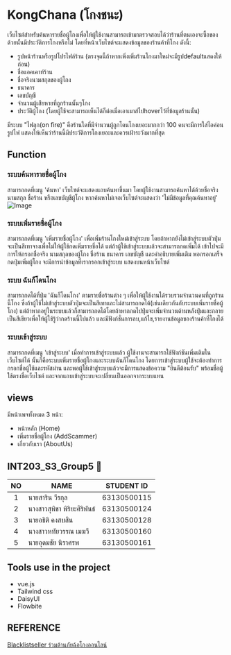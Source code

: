 # KongChana (โกงชนะ)

เว็บไซต์สำหรับค้นหารายชื่อผู้โกงเพื่อให้ผู้ใช้งานสามารถเข้ามาตรวจสอบได้ว่าร้านที่ตนเองจะซื้อของด้วยนั้นมีประวัติการโกงหรือไม่ โดยที่หน้าเว็บไซต์จะแสดงข้อมูลของร้านค้าที่โกง ดังนี้: 
+ รูปหน้าร้านหรือรูปโปรไฟล์ร้าน (ตรงจุดนี้ถ้าหากเพิ่งเพิ่มร้านโกงมาใหม่จะมีรูปdefaultแสดงให้ก่อน) 
+ ชื่อแอคเคาท์ร้าน 
+ ชื่อจริงนามสกุลของผู้โกง 
+ ธนาคาร 
+ เลขบัญชี 
+ จำนวนผู้เสียหายที่ถูกร้านนั้นๆโกง
+ ประวัติผู้โกง (โดยผู้ใช้จะสามารถเห็นได้ก็ต่อเมื่อเอาเมาส์ไปhoverไว้ที่ข้อมูลร้านนั้น)

มีระบบ "ไฟลุก(on fire)" คือร้านใดที่มีจำนวนผู้ถูกโดนโกงเยอะมากกว่า 100 คนจะมีการใส่ไอค่อนรูปไฟ แสดงให้เห็นว่าร้านนี้มีประวัติการโกงเยอะและควรเฝ้าระวังมากที่สุด 

## Function

### ระบบค้นหารายชื่อผู้โกง 
สามารถกดที่เมนู 'ค้นหา' เว็บไซต์จะแสดงแถบค้นหาขึ้นมา โดยผู้ใช้งานสามารถค้นหาได้ด้วยชื่อจริง นามสกุล ชื่อร้าน หรือเลขบัญชีผู้โกง หากค้นหาไม่เจอเว็บไซต์จะแสดงว่า 'ไม่มีข้อมูลที่คุณค้นหาอยู่'
![Image](/imgFunctionInReadme/functionSearch.gif)

### ระบบเพิ่มรายชื่อผู้โกง
สามารถกดที่เมนู 'เพิ่มรายชื่อผู้โกง' เพื่อเพิ่มร้านโกงใหม่เข้าสู่ระบบ โดยถ้าหากยังไม่เข้าสู่ระบบตัวปุ่มจะเป็นสีเทาจางเพื่อไม่ให้ผู้ใช้กดเพิ่มรายชื่อได้ แต่ถ้าผู้ใช้เข้าสู่ระบบแล้วจะสามารถกดเพิ่มได้ เข้าไปจะมีการให้กรอกชื่อจริง นามสกุลของผู้โกง ชื่อร้าน ธนาคาร เลขบัญชี และคำอธิบายเพิ่มเติม พอกรอกเสร็จกดปุ่มเพิ่มผู้โกง จะมีการนำข้อมูลที่เรากรอกเข้าสู่ระบบ แสดงบนหน้าเว็บไซต์

### ระบบ ฉันก็โดนโกง
สามารถกดได้ที่ปุ่ม 'ฉันก็โดนโกง' ตามรายชื่อร้านต่าง ๆ เพื่อให้ผู้ใช้งานได้รวบรวมจำนวนคนที่ถูกร้านนี้โกง ซึ่งถ้าผู้ใช้ไม่เข้าสู่ระบบตัวปุ่มจะเป็นสีเทาและไม่สามารถกดได้(เช่นเดียวกันกับระบบเพิ่มรายชื่อผู้โกง) แต่ถ้าหากอยู่ในระบบแล้วก็สามารถกดได้โดยถ้าหากกดไปปุ่มจะเพิ่มจำนวนด้านหลังปุ่มและกลายเป็นสีเขียวเพื่อให้ผู้ใช้รู้ว่ากดร้านนี้ไปแล้ว  และมีฟังก์ชั่นการลบ,แก้ไข,รายงานข้อมูลของร้านค้าที่โกงได้ 

### ระบบเข้าสู่ระบบ
สามารถกดที่เมนู 'เข้าสู่ระบบ' เมื่อทำการเข้าสู่ระบบแล้ว ผู้ใช้งานจะสามารถใช้ฟังก์ชันเพิ่มเติมในเว็บไซต์ได้ นั้นก็คือระบบเพิ่มรายชื่อผู้โกงและระบบฉันก็โดนโกง โดยการเข้าสู่ระบบผู้ใช้จะต้องทำการกรอกชื่อผู้ใช้และรหัสผ่าน และพอผู้ใช้เข้าสู่ระบบแล้วจะมีการแสดงข้อความ "ยินดีต้อนรับ" พร้อมชื่อผู้ใช้ตรงชื่อเว็บไซต์ และจากแถบเข้าสู่ระบบจะเปลี่ยนเป็นออกจากระบบแทน

## views
มีหน้าเพจทั้งหมด 3 หน้า:
- หน้าหลัก (Home) 
- เพิ่มรายชื่อผู้โกง (AddScammer)
- เกี่ยวกับเรา (AboutUs)

## INT203_S3_Group5 🎒

| NO   | NAME                 | STUDENT ID  |
| :--: | -------------------- | ----------- |
| 1    | นายสาริน วีรกุล         | 63130500115 |
| 2    | นางสาวสุพิชา พิริยะศิริพันธ์ | 63130500124 |
| 3    | นายอธิติ คงสบสิน        | 63130500128 |
| 4    | นางสาวหทัยวรรณ เมฆวี   | 63130500160 |
| 5    | นายอุดมชัย นิราศรพ      | 63130500161 |

## Tools use in the project
+ vue.js
+ Tailwind css
+ DaisyUI
+ Flowbite

## REFERENCE
[Blacklistseller ร่วมต้านภัยฉ้อโกงออนไลน์](https://www.blacklistseller.com/)
